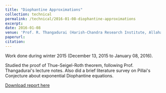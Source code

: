 ```yaml
---
title: "Diophantine Approximations"
collection: technical
permalink: /technical/2016-01-08-diophantine-approximations
excerpt:
date: 2016-01-08
venue: 'Prof. R. Thangadurai (Harish-Chandra Research Institute, Allahabad)'
paperurl: 
citation: 
---
```

Work done during winter 2015 (December 13, 2015 to January 08, 2016).

Studied the proof of Thue-Seigel-Roth theorem, following Prof. Thangadurai's lecture notes. Also did a brief literature survey on Pillai's Conjecture about exponential Diophantine equations.

[Download report here](http://gkorpal.github.io/files/winter2015-diophantine_approximation-gaurish.pdf)
